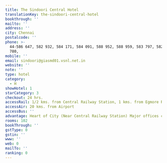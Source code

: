 ```yaml
---
title: The Sindoori Central Hotel
translationKey: the-sindoori-central-hotel
bookthrough: ''
mailto: ''
address: ''
city: Chennai
postalcode: ''
phone: >-
  44-586 647, 582 932, 584 171, 584 091, 588 952, 588 959, 583 797, 582 453, 584
  780,
mobile: ''
email: sindoori@giasmd01.vsnl.net.in
website: ''
note: ''
type: hotel
category:
  - H
showHotel: 1
starCategory: 3
checkout: 24 hrs.
accessRail: 1/2 kms. from Central Railway Station, 1 kms. from Egmore Railway Station
accessAir: 20 kms. from Airport
accessBus: ''
advantage: Heart of City (Near Central Railway Station) Major offices colosely located.
rooms: 102
bookThrough: ''
gstType: 0
gstin: ''
www: ''
web: 0
mailTo: ''
ranking: 0
---
```







